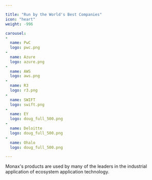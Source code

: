 ```yaml
---

title: "Run by the World's Best Companies"
icon: "heart"
weight: -996

carousel:
-
  name: PwC
  logo: pwc.png
-
  name: Azure
  logo: azure.png
-
  name: AWS
  logo: aws.png
-
  name: R3
  logo: r3.png
-
  name: SWIFT
  logo: swift.png
-
  name: EY
  logo: doug_full_500.png
-
  name: Deloitte
  logo: doug_full_500.png
-
  name: Ohalo
  logo: doug_full_500.png

---
```


Monax's products are used by many of the leaders in the industrial application of ecosystem application technology.
